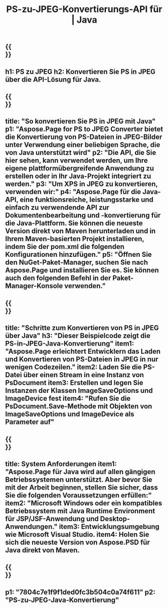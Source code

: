 ﻿---
translation: true
template: /_templates/_conversion-child-java.md
title: PS-zu-JPEG-Konvertierungs-API für | Java
url: /java/conversion/ps-to-jpeg/
description: Beispiel-Java-Konvertierungscode für das PS-Format in eine JPEG-Datei. Verwenden Sie diesen Beispielcode, um PS in JPEG in jeder Web- oder Desktop-Java-basierten Anwendung zu konvertieren.
informat: PS
outformat: JPEG
otherformats: XPS EPS
---

{{<section banner>}}
---
h1: PS zu JPEG
h2: Konvertieren Sie PS in JPEG über die API-Lösung für Java.
---

{{<section overview>}}
---
title: "So konvertieren Sie PS in JPEG mit Java"
p1: "Aspose.Page for PS to JPEG Converter bietet die Konvertierung von PS-Dateien in JPEG-Bilder unter Verwendung einer beliebigen Sprache, die von Java unterstützt wird"
p2: "Die API, die Sie hier sehen, kann verwendet werden, um Ihre eigene plattformübergreifende Anwendung zu erstellen oder in Ihr Java-Projekt integriert zu werden."
p3: "Um XPS in JPEG zu konvertieren, verwenden wir:"
p4: "Aspose.Page für die Java-API, eine funktionsreiche, leistungsstarke und einfach zu verwendende API zur Dokumentenbearbeitung und -konvertierung für die Java-Plattform. Sie können die neueste Version direkt von Maven herunterladen und in Ihrem Maven-basierten Projekt installieren, indem Sie der pom.xml die folgenden Konfigurationen hinzufügen."
p5: "Öffnen Sie den NuGet-Paket-Manager, suchen Sie nach Aspose.Page und installieren Sie es. Sie können auch den folgenden Befehl in der Paket-Manager-Konsole verwenden."
---

{{<section feature1>}}
---
title: "Schritte zum Konvertieren von PS in JPEG über Java"
h3: "Dieser Beispielcode zeigt die PS-in-JPEG-Java-Konvertierung"
item1: "Aspose.Page erleichtert Entwicklern das Laden und Konvertieren von PS-Dateien in JPEG in nur wenigen Codezeilen."
item2: Laden Sie die PS-Datei über einen Stream in eine Instanz von PsDocument
item3: Erstellen und legen Sie Instanzen der Klassen ImageSaveOptions und ImageDevice fest
item4: "Rufen Sie die PsDocument.Save-Methode mit Objekten von ImageSaveOptions und ImageDevice als Parameter auf"
---

{{<section feature2>}}
---
title: System Anforderungen
item1: "Aspose.Page für Java wird auf allen gängigen Betriebssystemen unterstützt. Aber bevor Sie mit der Arbeit beginnen, stellen Sie sicher, dass Sie die folgenden Voraussetzungen erfüllen:"
item2: "Microsoft Windows oder ein kompatibles Betriebssystem mit Java Runtime Environment für JSP/JSF-Anwendung und Desktop-Anwendungen."
item3: Entwicklungsumgebung wie Microsoft Visual Studio.
item4: Holen Sie sich die neueste Version von Aspose.PSD für Java direkt von Maven.
---

{{<section gist>}}
---
p1: "7804c7e1f9f1ded0fc3b504c0a74f611"
p2: "PS-zu-JPEG-Java-Konvertierung"
---
